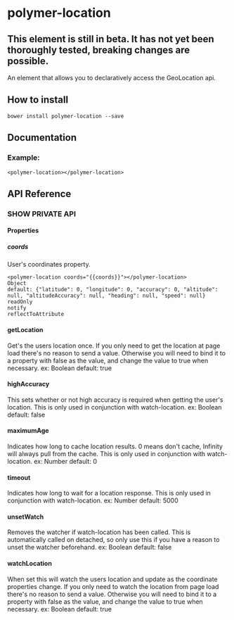 # polymer-location

## This element is still in beta.  It has not yet been thoroughly tested, breaking changes are possible.

An element that allows you to declaratively access the GeoLocation api.

## How to install

    bower install polymer-location --save

## Documentation

### Example:

    <polymer-location></polymer-location>
    
## API Reference

### SHOW PRIVATE API
#### Properties
    
##### coords
User's coordinates property.
    
    <polymer-location coords="{{coords}}"></polymer-location>
    Object
    default: {"latitude": 0, "longitude": 0, "accuracy": 0, "altitude": null, "altitudeAccuracy": null, "heading": null, "speed": null}
    readOnly
    notify
    reflectToAttribute

#### getLocation
Get's the users location once.  If you only need to get the location at page load there's no reason to send a 
value.  Otherwise you will need to bind it to a property with false as the value, and 
change the value to true when necessary.
ex: <polymer-location get-location></polymer-location>
Boolean
default: true

#### highAccuracy
This sets whether or not high accuracy is required when getting the user's location.
This is only used in conjunction with watch-location.
ex: <polymer-location high-accuracy="true" watch-location></polymer-location>
Boolean
default: false

#### maximumAge
Indicates how long to cache location results.  0 means don't cache, Infinity will
always pull from the cache.  This is only used in conjunction with watch-location.
ex: <polymer-location maximum-age="1000" watch-location></polymer-location>
Number
default: 0

#### timeout
Indicates how long to wait for a location response.  This is only used in conjunction
with watch-location.
ex: <polymer-location timeout="1000" watch-location></polymer-location>
Number
default: 5000

#### unsetWatch
Removes the watcher if watch-location has been called.  This is automatically called
on detached, so only use this if you have a reason to unset the watcher beforehand.
ex: <polymer-location unset-watch="{{unset}}" watch-location></polymer-location>
Boolean
default: false

#### watchLocation
When set this will watch the users location and update as the coordinate properties
change.  If you only need to watch the location from page load there's no reason to send a 
value.  Otherwise you will need to bind it to a property with false as the value, and 
change the value to true when necessary.
ex: <polymer-location watch-location></polymer-location>
Boolean
default: true
